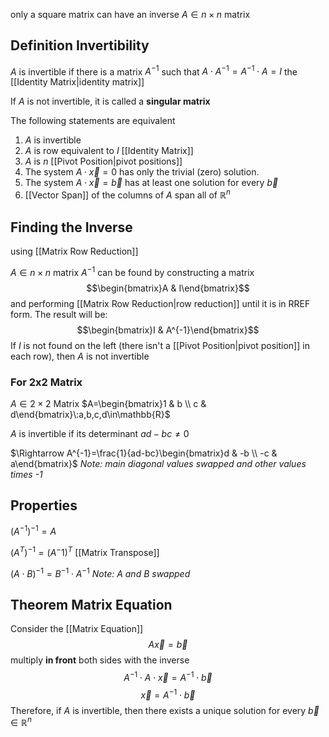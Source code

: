 only a square matrix can have an inverse
$A\in n\times n$ matrix

## Definition Invertibility

$A$ is invertible if there is a matrix $A^{-1}$ such that $A\cdot A^{-1}=A^{-1}\cdot A=I$ the [[Identity Matrix|identity matrix]]

If $A$ is not invertible, it is called a **singular matrix**

The following statements are equivalent

1. $A$ is invertible
2. $A$ is row equivalent to $I$ [[Identity Matrix]]
3. $A$ is $n$ [[Pivot Position|pivot positions]]
4. The system $A\cdot\vec{x}=0$ has only the trivial (zero) solution.
5. The system $A\cdot\vec{x}=\vec{b}$ has at least one solution for every $\vec{b}$
6. [[Vector Span]] of the columns of $A$ span all of $\mathbb{R}^n$

## Finding the Inverse

using [[Matrix Row Reduction]]

$A\in n\times n$ matrix
$A^{-1}$ can be found by constructing a matrix
$$\begin{bmatrix}A & I\end{bmatrix}$$
and performing [[Matrix Row Reduction|row reduction]] until it is in RREF form. The result will be: $$\begin{bmatrix}I & A^{-1}\end{bmatrix}$$
If $I$ is not found on the left (there isn't a [[Pivot Position|pivot position]] in each row), then $A$ is not invertible

### For 2x2 Matrix

$A\in 2\times2\:\mathrm{Matrix}$
$A=\begin{bmatrix}1 & b \\ c & d\end{bmatrix}\:a,b,c,d\in\mathbb{R}$

$A$ is invertible if its determinant $ad-bc\ne0$

$\Rightarrow A^{-1}=\frac{1}{ad-bc}\begin{bmatrix}d & -b \\ -c & a\end{bmatrix}$ _Note: main diagonal values swapped and other values times -1_

## Properties

$(A^{-1})^{-1}=A$

$(A^T)^{-1}=(A^-1)^T$
[[Matrix Transpose]]

$(A\cdot B)^{-1}=B^{-1}\cdot A^{-1}$
_Note: A and B swapped_

## Theorem Matrix Equation

Consider the [[Matrix Equation]]
$$A\vec{x}=\vec{b}$$ multiply **in front** both sides with the inverse
$$A^{-1}\cdot A\cdot\vec{x}=A^{-1}\cdot\vec{b}$$
$$\vec{x}=A^{-1}\cdot\vec{b}$$
Therefore, if $A$ is invertible, then there exists a unique solution for every $\vec{b}\in\mathbb{R}^n$

